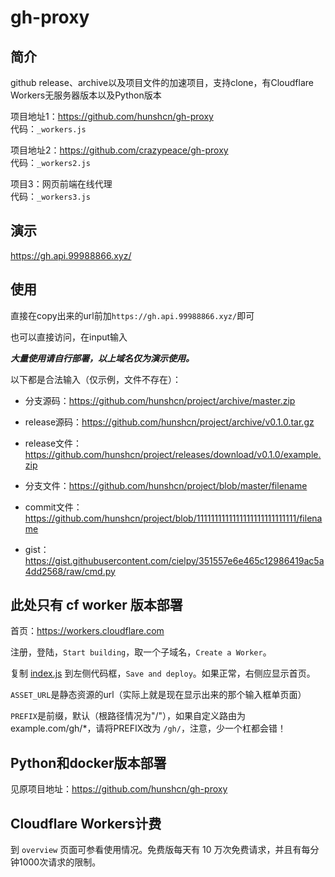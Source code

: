 # gh-proxy

## 简介

github release、archive以及项目文件的加速项目，支持clone，有Cloudflare Workers无服务器版本以及Python版本  

项目地址1：https://github.com/hunshcn/gh-proxy  
          代码：`_workers.js`

项目地址2：https://github.com/crazypeace/gh-proxy  
          代码：`_workers2.js`  

项目3：网页前端在线代理     
          代码：`_workers3.js`  

## 演示

https://gh.api.99988866.xyz/  


## 使用

直接在copy出来的url前加`https://gh.api.99988866.xyz/`即可

也可以直接访问，在input输入

***大量使用请自行部署，以上域名仅为演示使用。***

以下都是合法输入（仅示例，文件不存在）：

- 分支源码：https://github.com/hunshcn/project/archive/master.zip

- release源码：https://github.com/hunshcn/project/archive/v0.1.0.tar.gz

- release文件：https://github.com/hunshcn/project/releases/download/v0.1.0/example.zip

- 分支文件：https://github.com/hunshcn/project/blob/master/filename

- commit文件：https://github.com/hunshcn/project/blob/1111111111111111111111111111/filename

- gist：https://gist.githubusercontent.com/cielpy/351557e6e465c12986419ac5a4dd2568/raw/cmd.py

## 此处只有 cf worker 版本部署

首页：https://workers.cloudflare.com

注册，登陆，`Start building`，取一个子域名，`Create a Worker`。

复制 [index.js](https://cdn.jsdelivr.net/gh/hunshcn/gh-proxy@master/index.js)  到左侧代码框，`Save and deploy`。如果正常，右侧应显示首页。

`ASSET_URL`是静态资源的url（实际上就是现在显示出来的那个输入框单页面）

`PREFIX`是前缀，默认（根路径情况为"/"），如果自定义路由为example.com/gh/*，请将PREFIX改为 `/gh/`，注意，少一个杠都会错！

## Python和docker版本部署

见原项目地址：https://github.com/hunshcn/gh-proxy

## Cloudflare Workers计费

到 `overview` 页面可参看使用情况。免费版每天有 10 万次免费请求，并且有每分钟1000次请求的限制。
